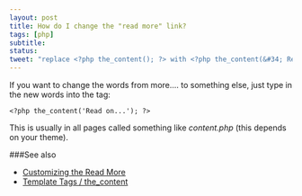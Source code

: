 ```yaml
---
layout: post
title: How do I change the "read more" link?
tags: [php]
subtitle: 
status:
tweet: "replace <?php the_content(); ?> with <?php the_content(&#34; Read on...&#34; ); ?> in contents.php etc"
---
```


If you want to change the words from more.... to something else, just type in the new words into the tag:

    <?php the_content('Read on...'); ?>

This is usually in all pages called something like _content.php_ (this depends on your theme). 

###See also

- [Customizing the Read More][wordpress2]
- [Template Tags / the_content][wordpress3]

[wordpress2]: https://codex.wordpress.org/Customizing_the_Read_More
[wordpress3]: https://codex.wordpress.org/Template_Tags/the_content
